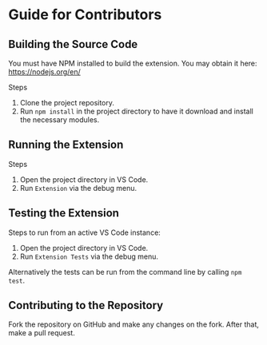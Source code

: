 # Guide for Contributors

## Building the Source Code

You must have NPM installed to build the extension. You may obtain it here: 
https://nodejs.org/en/

Steps

1. Clone the project repository.
2. Run `npm install` in the project directory to have it download and install 
   the necessary modules.

## Running the Extension

Steps

1. Open the project directory in VS Code.
2. Run `Extension` via the debug menu.

## Testing the Extension

Steps to run from an active VS Code instance:

1. Open the project directory in VS Code.
2. Run `Extension Tests` via the debug menu.

Alternatively the tests can be run from the command line by calling `npm test`.

## Contributing to the Repository

Fork the repository on GitHub and make any changes on the fork. After that, make 
a pull request.
